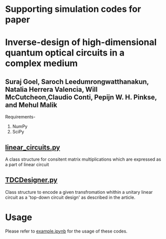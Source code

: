 # Supporting simulation codes for paper 
# Inverse-design of high-dimensional quantum optical circuits in a complex medium
 
## Suraj Goel, Saroch Leedumrongwatthanakun, Natalia Herrera Valencia, Will McCutcheon,Claudio Conti, Pepijn W. H. Pinkse, and Mehul Malik


Requirements-

1. NumPy
2. SciPy


## [linear_circuits.py](linear_circuits.py)

A class structure for consitent matrix multiplications which are expressed as a part of linear circuit

## [TDCDesigner.py](TDCDesigner.py)

Class structure to encode a given transfromation whithin a unitary linear circuit as a 'top-down circuit design' as described in the article. 


# Usage

Please refer to [example.ipynb](example.ipynb) for the usage of these codes.  
